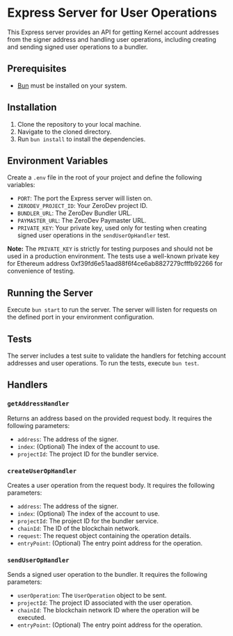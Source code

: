 # Express Server for User Operations

This Express server provides an API for getting Kernel account addresses from the signer address and handling user operations, including creating and sending signed user operations to a bundler.

## Prerequisites

- [Bun](https://bun.sh/) must be installed on your system.

## Installation

1. Clone the repository to your local machine.
2. Navigate to the cloned directory.
3. Run `bun install` to install the dependencies.

## Environment Variables

Create a `.env` file in the root of your project and define the following variables:

- `PORT`: The port the Express server will listen on.
- `ZERODEV_PROJECT_ID`: Your ZeroDev project ID.
- `BUNDLER_URL`: The ZeroDev Bundler URL.
- `PAYMASTER_URL`: The ZeroDev Paymaster URL.
- `PRIVATE_KEY`: Your private key, used only for testing when creating signed user operations in the `sendUserOpHandler` test.

**Note:** The `PRIVATE_KEY` is strictly for testing purposes and should not be used in a production environment. The tests use a well-known private key for Ethereum address 0xf39fd6e51aad88f6f4ce6ab8827279cfffb92266 for convenience of testing.

## Running the Server

Execute `bun start` to run the server. The server will listen for requests on the defined port in your environment configuration.

## Tests

The server includes a test suite to validate the handlers for fetching account addresses and user operations. To run the tests, execute `bun test`.

## Handlers

### `getAddressHandler`

Returns an address based on the provided request body. It requires the following parameters:

- `address`: The address of the signer.
- `index`: (Optional) The index of the account to use.
- `projectId`: The project ID for the bundler service.

### `createUserOpHandler`

Creates a user operation from the request body. It requires the following parameters:

- `address`: The address of the signer.
- `index`: (Optional) The index of the account to use.
- `projectId`: The project ID for the bundler service.
- `chainId`: The ID of the blockchain network.
- `request`: The request object containing the operation details.
- `entryPoint`: (Optional) The entry point address for the operation.

### `sendUserOpHandler`

Sends a signed user operation to the bundler. It requires the following parameters:

- `userOperation`: The `UserOperation` object to be sent.
- `projectId`: The project ID associated with the user operation.
- `chainId`: The blockchain network ID where the operation will be executed.
- `entryPoint`: (Optional) The entry point address for the operation.